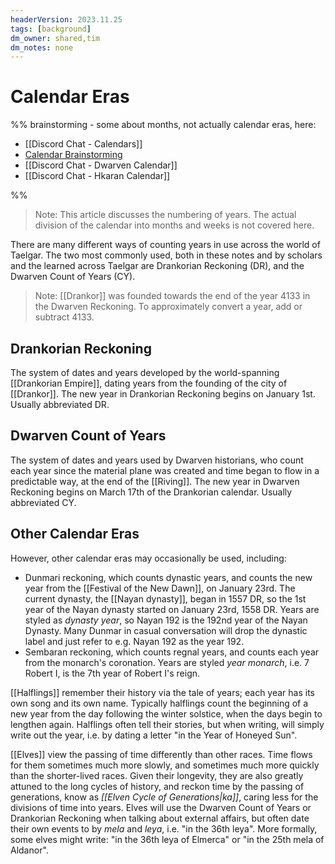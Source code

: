 ```yaml
---
headerVersion: 2023.11.25
tags: [background]
dm_owner: shared,tim
dm_notes: none
---
```

# Calendar Eras

%% brainstorming - some about months, not actually calendar eras, here:

- [[Discord Chat - Calendars]] 
- [Calendar Brainstorming](https://docs.google.com/document/d/1anb-F8574X5BJbA4o1oeSRIuNveaXB--u21Owbd9LTA/edit?tab=t.0)
- [[Discord Chat - Dwarven Calendar]]
- [[Discord Chat - Hkaran Calendar]]

%%

> Note: This article discusses the numbering of years. The actual division of the calendar into months and weeks is not covered here.

There are many different ways of counting years in use across the world of Taelgar. The two most commonly used, both in these notes and by scholars and the learned across Taelgar are Drankorian Reckoning (DR), and the Dwarven Count of Years (CY).  

> Note: [[Drankor]] was founded towards the end of the year 4133 in the Dwarven Reckoning. To approximately convert a year, add or subtract 4133.

## Drankorian Reckoning
The system of dates and years developed by the world-spanning [[Drankorian Empire]], dating years from the founding of the city of [[Drankor]]. The new year in Drankorian Reckoning begins on January 1st. Usually abbreviated DR. 

## Dwarven Count of Years
The system of dates and years used by Dwarven historians, who count each year since the material plane was created and time began to flow in a predictable way, at the end of the [[Riving]]. The new year in Dwarven Reckoning begins on March 17th of the Drankorian calendar. Usually abbreviated CY. 

## Other Calendar Eras

However, other calendar eras may occasionally be used, including:
- Dunmari reckoning, which counts dynastic years, and counts the new year from the [[Festival of the New Dawn]], on January 23rd. The current dynasty, the [[Nayan dynasty]], began in 1557 DR, so the 1st year of the Nayan dynasty started on January 23rd, 1558 DR. Years are styled as *dynasty year*, so Nayan 192 is the 192nd year of the Nayan Dynasty. Many Dunmar in casual conversation will drop the dynastic label and just refer to e.g. Nayan 192 as the year 192. 
- Sembaran reckoning, which counts regnal years, and counts each year from the monarch's coronation. Years are styled *year* *monarch*, i.e. 7 Robert I, is the 7th year of Robert I's reign.

[[Halflings]] remember their history via the tale of years; each year has its own song and its own name. Typically halflings count the beginning of a new year from the day following the winter solstice, when the days begin to lengthen again. Halflings often tell their stories, but when writing, will simply write out the year, i.e. by dating a letter "in the Year of Honeyed Sun". 

[[Elves]] view the passing of time differently than other races. Time flows for them sometimes much more slowly, and sometimes much more quickly than the shorter-lived races. Given their longevity, they are also greatly attuned to the long cycles of history, and reckon time by the passing of generations, know as *[[Elven Cycle of Generations|ka]]*, caring less for the divisions of time into years. Elves will use the Dwarven Count of Years or Drankorian Reckoning when talking about external affairs, but often date their own events to by *mela* and *leya*, i.e. "in the 36th leya". More formally, some elves might write: "in the 36th leya of Elmerca" or "in the 25th mela of Aldanor".
